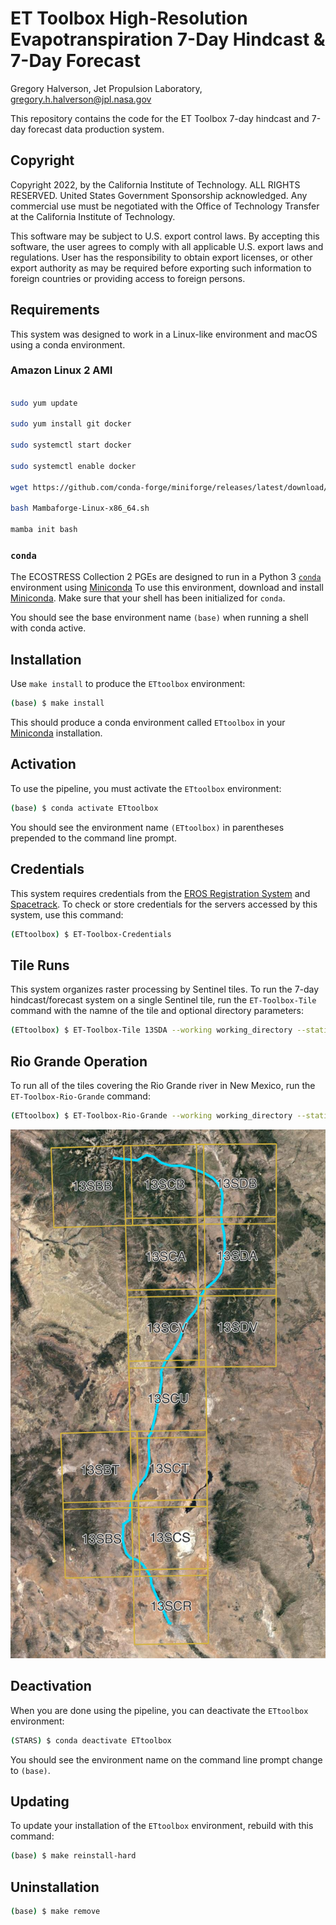 # ET Toolbox High-Resolution Evapotranspiration 7-Day Hindcast & 7-Day Forecast

Gregory Halverson, Jet Propulsion Laboratory, [gregory.h.halverson@jpl.nasa.gov](mailto:gregory.h.halverson@jpl.nasa.gov)

This repository contains the code for the ET Toolbox 7-day hindcast and 7-day forecast data production system.

## Copyright

Copyright 2022, by the California Institute of Technology. ALL RIGHTS RESERVED. United States Government Sponsorship acknowledged. Any commercial use must be negotiated with the Office of Technology Transfer at the California Institute of Technology.
 
This software may be subject to U.S. export control laws. By accepting this software, the user agrees to comply with all applicable U.S. export laws and regulations. User has the responsibility to obtain export licenses, or other export authority as may be required before exporting such information to foreign countries or providing access to foreign persons.

## Requirements

This system was designed to work in a Linux-like environment and macOS using a conda environment.

### Amazon Linux 2 AMI

```bash

sudo yum update

sudo yum install git docker

sudo systemctl start docker

sudo systemctl enable docker

wget https://github.com/conda-forge/miniforge/releases/latest/download/Mambaforge-Linux-x86_64.sh

bash Mambaforge-Linux-x86_64.sh

mamba init bash 
``` 

### `conda`

The ECOSTRESS Collection 2 PGEs are designed to run in a Python 3 [`conda`](https://docs.conda.io/en/latest/miniconda.html) environment using [Miniconda](https://docs.conda.io/en/latest/miniconda.html) To use this environment, download and install [Miniconda](https://docs.conda.io/en/latest/miniconda.html). Make sure that your shell has been initialized for `conda`.

You should see the base environment name `(base)` when running a shell with conda active.

## Installation

Use `make install` to produce the `ETtoolbox` environment:

```bash
(base) $ make install
```

This should produce a conda environment called `ETtoolbox` in your [Miniconda](https://docs.conda.io/en/latest/miniconda.html) installation.

## Activation

To use the pipeline, you must activate the `ETtoolbox` environment:

```bash
(base) $ conda activate ETtoolbox
```

You should see the environment name `(ETtoolbox)` in parentheses prepended to the command line prompt.

## Credentials

This system requires credentials from the [EROS Registration System](https://ers.cr.usgs.gov/register) and [Spacetrack](https://www.space-track.org/auth/createAccount). To check or store credentials for the servers accessed by this system, use this command:

```bash
(ETtoolbox) $ ET-Toolbox-Credentials
```

## Tile Runs

This system organizes raster processing by Sentinel tiles. To run the 7-day hindcast/forecast system on a single Sentinel tile, run the `ET-Toolbox-Tile` command with the namne of the tile and optional directory parameters:

```bash
(ETtoolbox) $ ET-Toolbox-Tile 13SDA --working working_directory --static static_directory --SRTM SRTM_directory --LANCE LANCE_directory --GEOS5FP GEOS5FP_directory
```

## Rio Grande Operation

To run all of the tiles covering the Rio Grande river in New Mexico, run the `ET-Toolbox-Rio-Grande` command:

```bash
(ETtoolbox) $ ET-Toolbox-Rio-Grande --working working_directory --static static_directory --SRTM SRTM_directory --LANCE LANCE_directory --GEOS5FP GEOS5FP_directory
```

![Map of Rio Grande Sentinel Tiles](./Rio%20Grande%20Sentinel%20Tiles.png)

## Deactivation

When you are done using the pipeline, you can deactivate the `ETtoolbox` environment:

```bash
(STARS) $ conda deactivate ETtoolbox
```

You should see the environment name on the command line prompt change to `(base)`.

## Updating

To update your installation of the `ETtoolbox` environment, rebuild with this command:

```bash
(base) $ make reinstall-hard
```

## Uninstallation

```bash
(base) $ make remove
```

